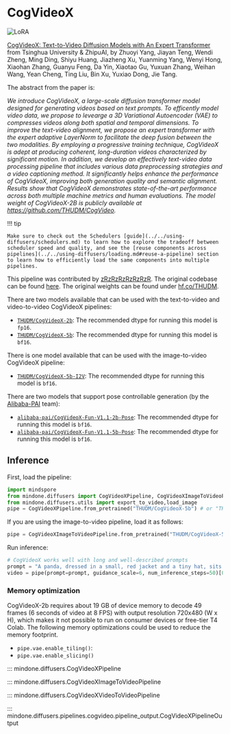 <!--Copyright 2024 The HuggingFace Team. All rights reserved.
#
# Licensed under the Apache License, Version 2.0 (the "License");
# you may not use this file except in compliance with the License.
# You may obtain a copy of the License at
#
#     http://www.apache.org/licenses/LICENSE-2.0
#
# Unless required by applicable law or agreed to in writing, software
# distributed under the License is distributed on an "AS IS" BASIS,
# WITHOUT WARRANTIES OR CONDITIONS OF ANY KIND, either express or implied.
# See the License for the specific language governing permissions and
# limitations under the License.
-->

# CogVideoX

<div class="flex flex-wrap space-x-1">
  <img alt="LoRA" src="https://img.shields.io/badge/LoRA-d8b4fe?style=flat"/>
</div>

[CogVideoX: Text-to-Video Diffusion Models with An Expert Transformer](https://arxiv.org/abs/2408.06072) from Tsinghua University & ZhipuAI, by Zhuoyi Yang, Jiayan Teng, Wendi Zheng, Ming Ding, Shiyu Huang, Jiazheng Xu, Yuanming Yang, Wenyi Hong, Xiaohan Zhang, Guanyu Feng, Da Yin, Xiaotao Gu, Yuxuan Zhang, Weihan Wang, Yean Cheng, Ting Liu, Bin Xu, Yuxiao Dong, Jie Tang.

The abstract from the paper is:

*We introduce CogVideoX, a large-scale diffusion transformer model designed for generating videos based on text prompts. To efficently model video data, we propose to levearge a 3D Variational Autoencoder (VAE) to compresses videos along both spatial and temporal dimensions. To improve the text-video alignment, we propose an expert transformer with the expert adaptive LayerNorm to facilitate the deep fusion between the two modalities. By employing a progressive training technique, CogVideoX is adept at producing coherent, long-duration videos characterized by significant motion. In addition, we develop an effectively text-video data processing pipeline that includes various data preprocessing strategies and a video captioning method. It significantly helps enhance the performance of CogVideoX, improving both generation quality and semantic alignment. Results show that CogVideoX demonstrates state-of-the-art performance across both multiple machine metrics and human evaluations. The model weight of CogVideoX-2B is publicly available at https://github.com/THUDM/CogVideo.*

!!! tip

    Make sure to check out the Schedulers [guide](../../using-diffusers/schedulers.md) to learn how to explore the tradeoff between scheduler speed and quality, and see the [reuse components across pipelines](../../using-diffusers/loading.md#reuse-a-pipeline) section to learn how to efficiently load the same components into multiple pipelines.

This pipeline was contributed by [zRzRzRzRzRzRzR](https://github.com/zRzRzRzRzRzRzR). The original codebase can be found [here](https://huggingface.co/THUDM). The original weights can be found under [hf.co/THUDM](https://huggingface.co/THUDM).

There are two models available that can be used with the text-to-video and video-to-video CogVideoX pipelines:
- [`THUDM/CogVideoX-2b`](https://huggingface.co/THUDM/CogVideoX-2b): The recommended dtype for running this model is `fp16`.
- [`THUDM/CogVideoX-5b`](https://huggingface.co/THUDM/CogVideoX-5b): The recommended dtype for running this model is `bf16`.

There is one model available that can be used with the image-to-video CogVideoX pipeline:
- [`THUDM/CogVideoX-5b-I2V`](https://huggingface.co/THUDM/CogVideoX-5b-I2V): The recommended dtype for running this model is `bf16`.

There are two models that support pose controllable generation (by the [Alibaba-PAI](https://huggingface.co/alibaba-pai) team):
- [`alibaba-pai/CogVideoX-Fun-V1.1-2b-Pose`](https://huggingface.co/alibaba-pai/CogVideoX-Fun-V1.1-2b-Pose): The recommended dtype for running this model is `bf16`.
- [`alibaba-pai/CogVideoX-Fun-V1.1-5b-Pose`](https://huggingface.co/alibaba-pai/CogVideoX-Fun-V1.1-5b-Pose): The recommended dtype for running this model is `bf16`.

## Inference

First, load the pipeline:

```python
import mindspore
from mindone.diffusers import CogVideoXPipeline, CogVideoXImageToVideoPipeline
from mindone.diffusers.utils import export_to_video,load_image
pipe = CogVideoXPipeline.from_pretrained("THUDM/CogVideoX-5b") # or "THUDM/CogVideoX-2b"
```

If you are using the image-to-video pipeline, load it as follows:

```python
pipe = CogVideoXImageToVideoPipeline.from_pretrained("THUDM/CogVideoX-5b-I2V")
```

Run inference:

```python
# CogVideoX works well with long and well-described prompts
prompt = "A panda, dressed in a small, red jacket and a tiny hat, sits on a wooden stool in a serene bamboo forest. The panda's fluffy paws strum a miniature acoustic guitar, producing soft, melodic tunes. Nearby, a few other pandas gather, watching curiously and some clapping in rhythm. Sunlight filters through the tall bamboo, casting a gentle glow on the scene. The panda's face is expressive, showing concentration and joy as it plays. The background includes a small, flowing stream and vibrant green foliage, enhancing the peaceful and magical atmosphere of this unique musical performance."
video = pipe(prompt=prompt, guidance_scale=6, num_inference_steps=50)[0][0]
```

### Memory optimization

CogVideoX-2b requires about 19 GB of device memory to decode 49 frames (6 seconds of video at 8 FPS) with output resolution 720x480 (W x H), which makes it not possible to run on consumer devices or free-tier T4 Colab. The following memory optimizations could be used to reduce the memory footprint.

- `pipe.vae.enable_tiling()`:
- `pipe.vae.enable_slicing()`


::: mindone.diffusers.CogVideoXPipeline

::: mindone.diffusers.CogVideoXImageToVideoPipeline

::: mindone.diffusers.CogVideoXVideoToVideoPipeline

::: mindone.diffusers.pipelines.cogvideo.pipeline_output.CogVideoXPipelineOutput
